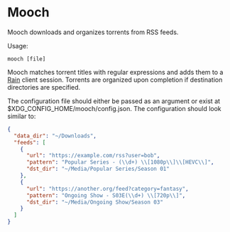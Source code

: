 # Mooch

Mooch downloads and organizes torrents from RSS feeds.

Usage:

    mooch [file]

Mooch matches torrent titles with regular expressions and adds them to a
[Rain](https://github.com/cenkalti/rain) client session. Torrents are
organized upon completion if destination directories are specified.

The configuration file should either be passed as an argument or exist
at $XDG_CONFIG_HOME/mooch/config.json. The configuration should look
similar to:

```json
{
  "data_dir": "~/Downloads",
  "feeds": [
    {
      "url": "https://example.com/rss?user=bob",
      "pattern": "Popular Series - (\\d+) \\[1080p\\]\\[HEVC\\]",
      "dst_dir": "~/Media/Popular Series/Season 01"
    },
    {
      "url": "https://another.org/feed?category=fantasy",
      "pattern": "Ongoing Show - S03E(\\d+) \\[720p\\]",
      "dst_dir": "~/Media/Ongoing Show/Season 03"
    }
  ]
}
```
